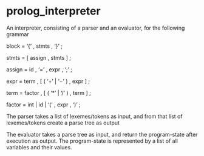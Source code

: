 # prolog_interpreter

An interpreter, consisting of a parser and an evaluator, for the following grammar

block = ‘{’ , stmts , ‘}’ ;

stmts = [ assign , stmts ] ;

assign = id , ‘=’ , expr , ‘;’ ;

expr = term , [ ( ‘+’ | ‘−’ ) , expr ] ;

term = factor , [ ( ‘*’ | ‘/’ ) , term ] ;

factor = int | id | ‘(’ , expr , ‘)’ ;

The parser takes a list of lexemes/tokens as input, and from that list of lexemes/tokens create a parse tree as output

The evaluator takes a parse tree as input, and return the program-state after execution as output. The program-state is represented by a list of all variables and their values.

